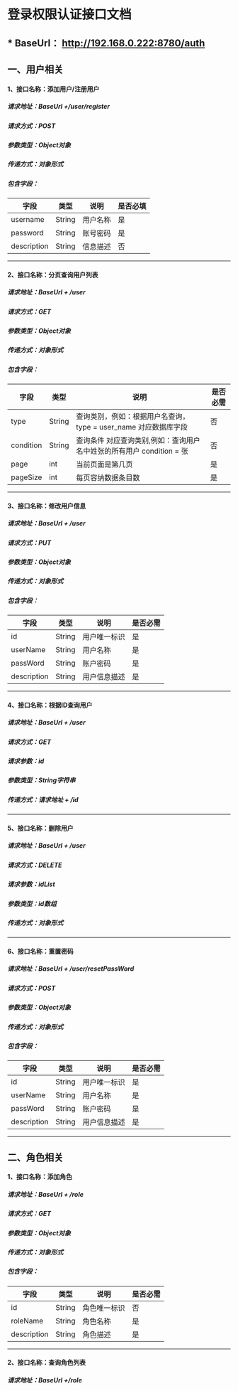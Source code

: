 # 登录权限认证接口文档



## * BaseUrl： http://192.168.0.222:8780/auth



## 一、用户相关



#### 1、接口名称：添加用户/注册用户

##### **请求地址：BaseUrl +/user/register**

##### **请求方式：POST**

##### **参数类型：Object对象**

##### 传递方式：对象形式

##### **包含字段：**

| **字段**    | **类型** | **说明** | 是否必填 |
| ----------- | -------- | -------- | -------- |
| username    | String   | 用户名称 | 是       |
| password    | String   | 账号密码 | 是       |
| description | String   | 信息描述 | 否       |

------

#### 2、接口名称：分页查询用户列表

##### **请求地址：BaseUrl + /user**

##### **请求方式：GET**

##### **参数类型：Object对象**

##### 传递方式：对象形式

##### **包含字段：**

| 字段      | 类型   | 说明                                                         | 是否必需 |
| --------- | ------ | ------------------------------------------------------------ | -------- |
| type      | String | 查询类别，例如：根据用户名查询，type = user_name 对应数据库字段 | 否       |
| condition | String | 查询条件   对应查询类别,例如：查询用户名中姓张的所有用户 condition = 张 | 否       |
| page      | int    | 当前页面是第几页                                             | 是       |
| pageSize  | int    | 每页容纳数据条目数                                           | 是       |

------

#### 3、接口名称：修改用户信息

##### 请求地址：BaseUrl + /user

##### 请求方式：PUT

##### 参数类型：Object对象

##### 传递方式：对象形式

##### 包含字段：

| 字段        | 类型   | 说明         | 是否必需 |
| ----------- | ------ | ------------ | -------- |
| id          | String | 用户唯一标识 | 是       |
| userName    | String | 用户名称     | 是       |
| passWord    | String | 账户密码     | 是       |
| description | String | 用户信息描述 | 是       |

------

#### 4、接口名称：根据ID查询用户

##### 请求地址：BaseUrl + /user

##### 请求方式：GET

##### 请求参数：id

##### 参数类型：String字符串

##### 传递方式：请求地址 + /id

------

#### 5、接口名称：删除用户

##### 请求地址：BaseUrl  + /user

##### 请求方式：DELETE

##### 请求参数：idList

##### 参数类型：id数组

##### 传递方式：对象形式

------

#### 6、接口名称：重置密码

##### 请求地址：BaseUrl  +  /user/resetPassWord

##### 请求方式：POST

##### 参数类型：Object对象

##### 传递方式：对象形式

##### 包含字段：

| 字段        | 类型   | 说明         | 是否必需 |
| ----------- | ------ | ------------ | -------- |
| id          | String | 用户唯一标识 | 是       |
| userName    | String | 用户名称     | 是       |
| passWord    | String | 账户密码     | 是       |
| description | String | 用户信息描述 | 是       |

------



## 二、角色相关



#### 1、接口名称：添加角色

##### 请求地址：BaseUrl + /role

##### 请求方式：GET

##### 参数类型：Object对象

##### 传递方式：对象形式

##### 包含字段：

| 字段        | 类型   | 说明         | 是否必需 |
| ----------- | ------ | ------------ | -------- |
| id          | String | 角色唯一标识 | 否       |
| roleName    | String | 角色名称     | 是       |
| description | String | 角色描述     | 是       |

------

#### 2、接口名称：查询角色列表

##### 请求地址：BaseUrl +/role